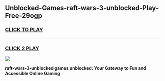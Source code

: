 
## Unblocked-Games-raft-wars-3-unblocked-Play-Free-29ogp
<h3>
<a href="https://premium76.site?title=raft-wars-3-unblocked&ref=10A">CLICK TO PLAY</a></h3>
<hr>

<h3>
<a href="https://premium76.site?title=raft-wars-3-unblocked&ref=10A">CLICK 2 PLAY</a>
  
</h3>

<a href="https://premium76.site?title=raft-wars-3-unblocked&ref=10A"><img src="https://clearcache.store/games.png"></a>


**raft-wars-3-unblocked games unblocked: Your Gateway to Fun and Accessible Online Gaming**
